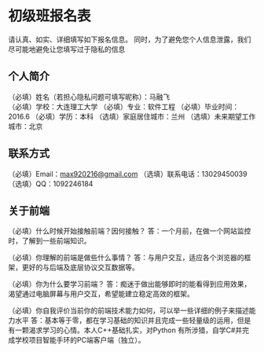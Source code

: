 ﻿# 初级班报名表

请认真、如实、详细填写如下报名信息。
同时，为了避免您个人信息泄露，我们尽可能地避免让您填写过于隐私的信息

## 个人简介

（必填）姓名（若担心隐私问题可填写昵称）：马融飞	
（必填）学校：大连理工大学
（必填）专业：软件工程
（必填）毕业时间：2016.6
（必填）学历：本科
（选填）家庭居住城市：兰州
（选填）未来期望工作城市：北京

## 联系方式

（必填）Email：max920216@gmail.com
（选填）联系电话：13029450039
（选填）QQ：1092246184

## 关于前端

（必填）什么时候开始接触前端？因何接触？
	答：一个月前，在做一个网站监控时，了解到一些前端知识。

（必填）你理解的前端是做些什么事情？
	答：与用户交互，适应各个浏览器的框架，更好的与后端及底层协议交互数据等。

（必填）你为什么要学习前端？
	答：痴迷于做出能够即时的能看得到应用效果，渴望通过电脑屏幕与用户交互，希望能建立稳定高效的框架。

（必填）你自我评价当前你的前端技术能力如何，可以举一些详细的例子来描述能力水平
	答：基本等于零，都在学习基础的知识并且完成一些轻量级的运用，但是有一颗渴求学习的心情。本人C++基础扎实，对Python
	有所涉猎，自学C#并完成学校项目智能手环的PC端客户端（独立）。

